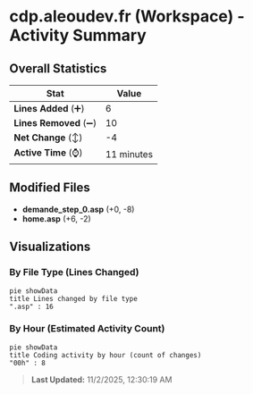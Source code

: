 # cdp.aleoudev.fr (Workspace) - Activity Summary 

## Overall Statistics

| Stat                   | Value                                                             |
| ---------------------- | ----------------------------------------------------------------- |
| **Lines Added** (➕)   | 6                                          |
| **Lines Removed** (➖) | 10                                        |
| **Net Change** (↕)    | -4                |
| **Active Time** (⌚)   | 11 minutes |


## Modified Files
- **demande_step_0.asp** (+0, -8)
- **home.asp** (+6, -2)

## Visualizations

### By File Type (Lines Changed)

```mermaid
pie showData
title Lines changed by file type
".asp" : 16
```

### By Hour (Estimated Activity Count)

```mermaid
pie showData
title Coding activity by hour (count of changes)
"00h" : 8
```


> **Last Updated:** 11/2/2025, 12:30:19 AM